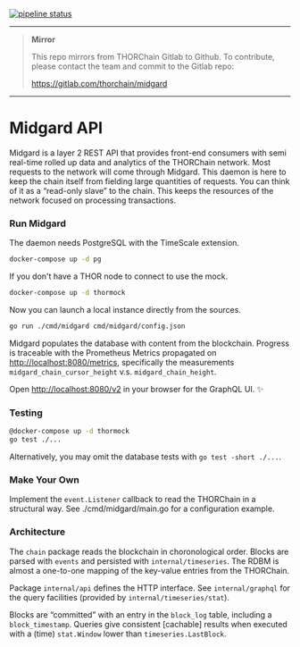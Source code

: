 [![pipeline status](https://gitlab.com/thorchain/midgard/badges/master/pipeline.svg)](https://gitlab.com/thorchain/midgard/commits/master)


****

> **Mirror**
>
> This repo mirrors from THORChain Gitlab to Github. 
> To contribute, please contact the team and commit to the Gitlab repo:
>
> https://gitlab.com/thorchain/midgard

****


# Midgard API 

Midgard is a layer 2 REST API that provides front-end consumers with semi real-time rolled up data and analytics of the THORChain network. Most requests to the network will come through Midgard. This daemon is here to keep the chain itself from fielding large quantities of requests. You can think of it as a “read-only slave” to the chain. This keeps the resources of the network focused on processing transactions.



### Run Midgard

The daemon needs PostgreSQL with the TimeScale extension.

```sh
docker-compose up -d pg
```

If you don't have a THOR node to connect to use the mock.

```sh
docker-compose up -d thormock
```

Now you can launch a local instance directly from the sources.

```sh
go run ./cmd/midgard cmd/midgard/config.json
```

Midgard populates the database with content from the blockchain.
Progress is traceable with the Prometheus Metrics propagated on
<http://localhost:8080/metrics>, specifically the measurements
`midgard_chain_cursor_height` v.s. `midgard_chain_height`.

Open <http://localhost:8080/v2> in your browser for the GraphQL UI. ✨



### Testing

```bash
@docker-compose up -d thormock
go test ./...
```

Alternatively, you may omit the database tests with `go test -short ./...`.


### Make Your Own

Implement the `event.Listener` callback to read the THORChain in a structural way.
See ./cmd/midgard/main.go for a configuration example.


### Architecture

The `chain` package reads the blockchain in choronological order.
Blocks are parsed with `events` and persisted with `internal/timeseries`.
The RDBM is almost a one-to-one mapping of the key-value entries from the THORChain.

Package `internal/api` defines the HTTP interface. See `internal/graphql` for the query
facilities (provided by `internal/timeseries/stat`).

Blocks are “committed” with an entry in the `block_log` table, including a `block_timestamp`.
Queries give consistent [cachable] results when executed with a (time) `stat.Window` lower
than `timeseries.LastBlock`.

